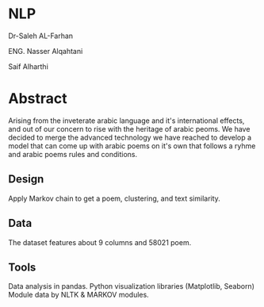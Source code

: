 # NLP

Dr-Saleh AL-Farhan

ENG. Nasser Alqahtani

Saif Alharthi


# Abstract
Arising from the inveterate arabic language and it's international effects, and out of our concern to rise with the heritage of arabic peoms. We have decided to merge the advanced technology we have reached to develop a model that can come up with arabic poems on it's own that follows a ryhme and arabic poems rules and conditions.



## Design
Apply Markov chain to get a poem, clustering, and text similarity.


## Data
The dataset features about 9 columns and 58021 poem.


## Tools 
Data analysis in pandas. 
Python visualization libraries (Matplotlib, Seaborn) 
Module data by NLTK & MARKOV modules.







